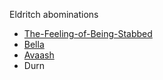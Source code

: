 Eldritch abominations
* [The-Feeling-of-Being-Stabbed](-Characters/The-Feeling-of-Being-Stabbed.md)
* [Bella](-Characters/Bella.md)
* [Avaash](-Characters/Avaash.md)
* Durn